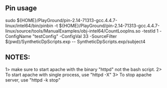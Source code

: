 ## Pin usage

sudo ${HOME}/PlayGround/pin-2.14-71313-gcc.4.4.7-linux/intel64/bin/pinbin -t ${HOME}/PlayGround/pin-2.14-71313-gcc.4.4.7-linux/source/tools/ManualExamples/obj-intel64/CountLoopIns.so -testId 1 -ConfigName "testConfig" -ConfigVal 33 -SourceFilter $(pwd)/SyntheticDpScripts.exp -- SyntheticDpScripts.exp/subject4

## NOTES:
1> make sure to start apache with the binary "httpd" not the bash script.
2> To start apache with single process, use "httpd -X" 
3> To stop apache server, use "httpd -k stop"
